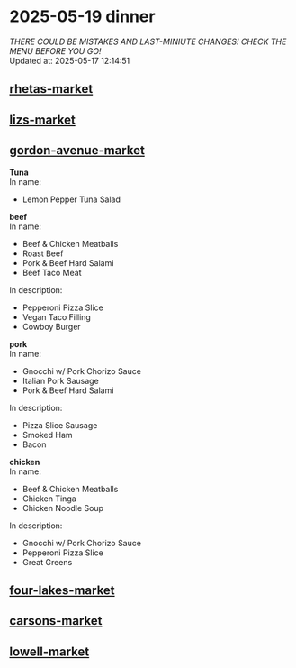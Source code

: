 # 2025-05-19 dinner  
*THERE COULD BE MISTAKES AND LAST-MINIUTE CHANGES! CHECK THE MENU BEFORE YOU GO!*  
Updated at: 2025-05-17 12:14:51  
## [rhetas-market](https://wisc-housingdining.nutrislice.com/menu/rhetas-market/dinner/2025-05-19)  
## [lizs-market](https://wisc-housingdining.nutrislice.com/menu/lizs-market/dinner/2025-05-19)  
## [gordon-avenue-market](https://wisc-housingdining.nutrislice.com/menu/gordon-avenue-market/dinner/2025-05-19)  
**Tuna**  
In name:   
 - Lemon Pepper Tuna Salad  
  
**beef**  
In name:   
 - Beef & Chicken Meatballs  
 - Roast Beef  
 - Pork & Beef Hard Salami  
 - Beef Taco Meat  
  
In description:   
 - Pepperoni Pizza Slice  
 - Vegan Taco Filling  
 - Cowboy Burger  
  
**pork**  
In name:   
 - Gnocchi w/ Pork Chorizo Sauce  
 - Italian Pork Sausage  
 - Pork & Beef Hard Salami  
  
In description:   
 - Pizza Slice Sausage  
 - Smoked Ham  
 - Bacon  
  
**chicken**  
In name:   
 - Beef & Chicken Meatballs  
 - Chicken Tinga  
 - Chicken Noodle Soup  
  
In description:   
 - Gnocchi w/ Pork Chorizo Sauce  
 - Pepperoni Pizza Slice  
 - Great Greens  
  
## [four-lakes-market](https://wisc-housingdining.nutrislice.com/menu/four-lakes-market/dinner/2025-05-19)  
## [carsons-market](https://wisc-housingdining.nutrislice.com/menu/carsons-market/dinner/2025-05-19)  
## [lowell-market](https://wisc-housingdining.nutrislice.com/menu/lowell-market/dinner/2025-05-19)  
  

